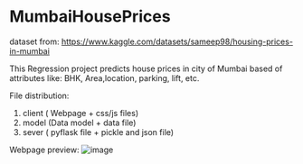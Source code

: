 # MumbaiHousePrices

dataset from: https://www.kaggle.com/datasets/sameep98/housing-prices-in-mumbai

This Regression project predicts house prices in city of Mumbai based of attributes like: BHK, Area,location, parking, lift, etc.

File distribution:
1. client ( Webpage + css/js files)
2. model (Data model + data file)
3. sever ( pyflask file + pickle and json file)

Webpage preview:
![image](https://user-images.githubusercontent.com/83869822/179394904-a6201886-ef38-435e-99b9-2a3dcb287203.png)

